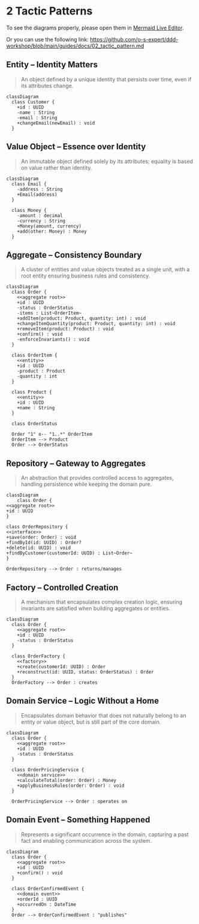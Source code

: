 # 2 Tactic Patterns

To see the diagrams properly, please open them in [Mermaid Live Editor](https://mermaid-js.github.io/mermaid-live-editor).

Or you can use the following link: https://github.com/o-s-expert/ddd-workshop/blob/main/guides/docs/02_tactic_pattern.md

## Entity – Identity Matters

> An object defined by a unique identity that persists over time, even if its attributes change.

```mermaid
classDiagram
  class Customer {
    +id : UUID
    -name : String
    -email : String
    +changeEmail(newEmail) : void
  }
```


## Value Object – Essence over Identity

> An immutable object defined solely by its attributes; equality is based on value rather than identity.

```mermaid
classDiagram
  class Email {
    -address : String
    +Email(address)
  }

  class Money {
    -amount : decimal
    -currency : String
    +Money(amount, currency)
    +add(other: Money) : Money
  }
```

## Aggregate – Consistency Boundary

> A cluster of entities and value objects treated as a single unit, with a root entity ensuring business rules and consistency.

```mermaid
classDiagram
  class Order {
    <<aggregate root>>
    +id : UUID
    -status : OrderStatus
    -items : List~OrderItem~
    +addItem(product: Product, quantity: int) : void
    +changeItemQuantity(product: Product, quantity: int) : void
    +removeItem(product: Product) : void
    +confirm() : void
    -enforceInvariants() : void
  }

  class OrderItem {
    <<entity>>
    +id : UUID
    -product : Product
    -quantity : int
  }

  class Product {
    <<entity>>
    +id : UUID
    +name : String
  }

  class OrderStatus

  Order "1" o-- "1..*" OrderItem
  OrderItem --> Product
  Order --> OrderStatus

```

## Repository – Gateway to Aggregates

> An abstraction that provides controlled access to aggregates, handling persistence while keeping the domain pure.

```mermaid
classDiagram
    class Order {
<<aggregate root>>
+id : UUID
}

class OrderRepository {
<<interface>>
+save(order: Order) : void
+findById(id: UUID) : Order?
+delete(id: UUID) : void
+findByCustomer(customerId: UUID) : List~Order~
}

OrderRepository --> Order : returns/manages

```


## Factory – Controlled Creation

> A mechanism that encapsulates complex creation logic, ensuring invariants are satisfied when building aggregates or entities.

```mermaid
classDiagram
  class Order {
    <<aggregate root>>
    +id : UUID
    -status : OrderStatus
  }

  class OrderFactory {
    <<factory>>
    +create(customerId: UUID) : Order
    +reconstruct(id: UUID, status: OrderStatus) : Order
  }
  OrderFactory --> Order : creates
```

## Domain Service – Logic Without a Home

> Encapsulates domain behavior that does not naturally belong to an entity or value object, but is still part of the core domain.

```mermaid
classDiagram
  class Order {
    <<aggregate root>>
    +id : UUID
    -status : OrderStatus
  }

  class OrderPricingService {
    <<domain service>>
    +calculateTotal(order: Order) : Money
    +applyBusinessRules(order: Order) : void
  }

  OrderPricingService --> Order : operates on
```

## Domain Event – Something Happened

> Represents a significant occurrence in the domain, capturing a past fact and enabling communication across the system.

```mermaid
classDiagram
  class Order {
    <<aggregate root>>
    +id : UUID
    +confirm() : void
  }

  class OrderConfirmedEvent {
    <<domain event>>
    +orderId : UUID
    +occurredOn : DateTime
  }
  Order --> OrderConfirmedEvent : "publishes"
```

